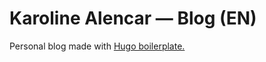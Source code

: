 # Karoline Alencar — Blog (EN)

Personal blog made with [Hugo boilerplate.](https://github.com/netlify-templates/victor-hugo)


